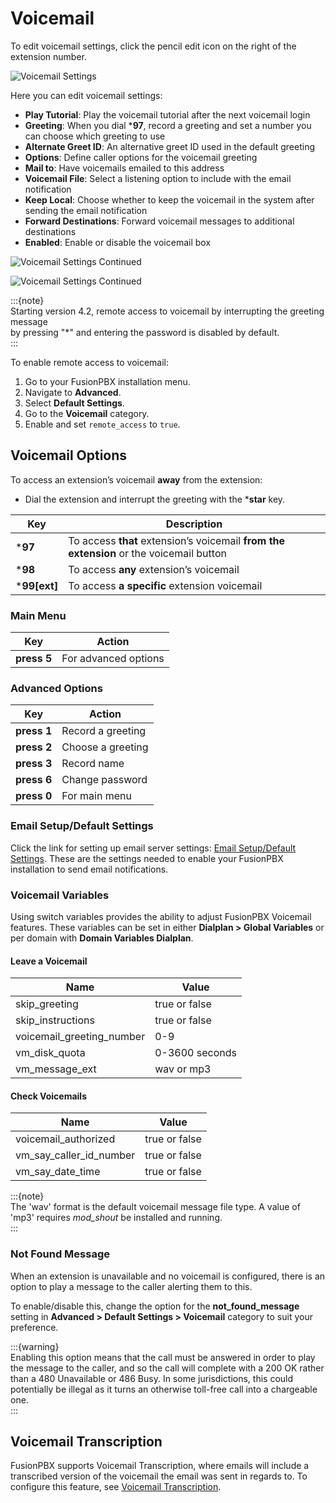 # Voicemail

To edit voicemail settings, click the pencil edit icon on the right of the extension number.

![Voicemail Settings](../_static/images/applications/voicemail/fusionpbx_voicemails1.png)

Here you can edit voicemail settings:

- **Play Tutorial**: Play the voicemail tutorial after the next voicemail login
- **Greeting**: When you dial ***97**, record a greeting and set a number you can choose which greeting to use
- **Alternate Greet ID**: An alternative greet ID used in the default greeting
- **Options**: Define caller options for the voicemail greeting
- **Mail to**: Have voicemails emailed to this address
- **Voicemail File**: Select a listening option to include with the email notification
- **Keep Local**: Choose whether to keep the voicemail in the system after sending the email notification
- **Forward Destinations**: Forward voicemail messages to additional destinations
- **Enabled**: Enable or disable the voicemail box

![Voicemail Settings Continued](../_static/images/applications/voicemail/fusionpbx_voicemails3.png)

![Voicemail Settings Continued](../_static/images/applications/voicemail/fusionpbx_voicemails2.png)

:::{note}   
Starting version 4.2, remote access to voicemail by interrupting the greeting message   
by pressing "*" and entering the password is disabled by default.   
:::

To enable remote access to voicemail:

1. Go to your FusionPBX installation menu.
2. Navigate to **Advanced**.
3. Select **Default Settings**.
4. Go to the **Voicemail** category.
5. Enable and set `remote_access` to `true`.

## Voicemail Options

To access an extension’s voicemail **away** from the extension:

- Dial the extension and interrupt the greeting with the ***star** key.

| Key       | Description                                      |
|-----------|--------------------------------------------------|
| ***97**   | To access **that** extension’s voicemail **from the extension** or the voicemail button |
| ***98**   | To access **any** extension’s voicemail          |
| ***99[ext]** | To access **a specific** extension voicemail  |

### Main Menu

| Key       | Action                  |
|-----------|-------------------------|
| **press 5** | For advanced options  |

### Advanced Options

| Key       | Action                  |
|-----------|-------------------------|
| **press 1** | Record a greeting     |
| **press 2** | Choose a greeting     |
| **press 3** | Record name           |
| **press 6** | Change password       |
| **press 0** | For main menu         |

### Email Setup/Default Settings
Click the link for setting up email server settings: [Email Setup/Default Settings](http://docs.fusionpbx.com/en/latest/advanced/default_settings.html#email). These are the settings needed to enable your FusionPBX installation to send email notifications.

### Voicemail Variables
Using switch variables provides the ability to adjust FusionPBX Voicemail features. These variables can be set in either **Dialplan > Global Variables** or per domain with **Domain Variables Dialplan**.

#### Leave a Voicemail

| Name                      | Value          |
|---------------------------|----------------|
| skip_greeting             | true or false  |
| skip_instructions         | true or false  |
| voicemail_greeting_number | 0-9            |
| vm_disk_quota             | 0-3600 seconds |
| vm_message_ext            | wav or mp3     |

#### Check Voicemails

| Name                      | Value          |
|---------------------------|----------------|
| voicemail_authorized      | true or false  |
| vm_say_caller_id_number   | true or false  |
| vm_say_date_time          | true or false  |

:::{note}   
The 'wav' format is the default voicemail message file type. A value of 'mp3' requires *mod_shout* be installed and running.   
:::

### Not Found Message
When an extension is unavailable and no voicemail is configured, there is an option to play a message to the caller alerting them to this.

To enable/disable this, change the option for the **not_found_message** setting in **Advanced > Default Settings > Voicemail** category to suit your preference.

:::{warning}   
Enabling this option means that the call must be answered in order to play the message to the caller, and so the call will complete with a 200 OK rather than a 480 Unavailable or 486 Busy. In some jurisdictions, this could potentially be illegal as it turns an otherwise toll-free call into a chargeable one.   
:::

## Voicemail Transcription
FusionPBX supports Voicemail Transcription, where emails will include a transcribed version of the voicemail the email was sent in regards to. To configure this feature, see [Voicemail Transcription](http://docs.fusionpbx.com/en/latest/applications/voicemail_transcription.html).
